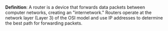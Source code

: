 **Definition**: A router is a device that forwards data packets between computer networks, creating an "internetwork." Routers operate at the network layer (Layer 3) of the OSI model and use IP addresses to determine the best path for forwarding packets.